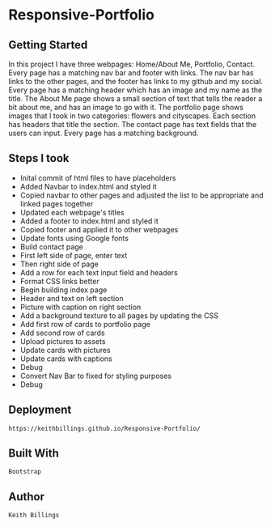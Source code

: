 # Responsive-Portfolio

## Getting Started

In this project I have three webpages: Home/About Me, Portfolio, Contact. Every page has a matching nav bar and footer with links. The nav bar has links to the other pages, and the footer has links to my github and my social. Every page has a matching header which has an image and my name as the title. The About Me page shows a small section of text that tells the reader a bit about me, and has an image to go with it. The portfolio page shows images that I took in two categories: flowers and cityscapes. Each section has headers that title the section. The contact page has text fields that the users can input. Every page has a matching background. 

## Steps I took

* Inital commit of html files to have placeholders
* Added Navbar to index.html and styled it
* Copied navbar to other pages and adjusted the list to be appropriate and linked pages together
* Updated each webpage's titles
* Added a footer to index.html and styled it
* Copied footer and applied it to other webpages
* Update fonts using Google fonts
* Build contact page
* First left side of page, enter text 
* Then right side of page
* Add a row for each text input field and headers
* Format CSS links better
* Begin building index page
* Header and text on left section
* Picture with caption on right section
* Add a background texture to all pages by updating the CSS
* Add first row of cards to portfolio page
* Add second row of cards
* Upload pictures to assets
* Update cards with pictures
* Update cards with captions
* Debug
* Convert Nav Bar to fixed for styling purposes
* Debug

## Deployment

	https://keithbillings.github.io/Responsive-Portfolio/
	
## Built With

	Bootstrap
	
## Author

	Keith Billings
